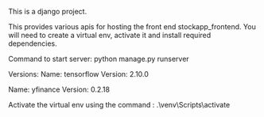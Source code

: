 This is a django project.

This provides various apis for hosting the front end stockapp_frontend. You will need to create a virtual env, activate it and install required dependencies.

Command to start server: python manage.py runserver

Versions: 
Name: tensorflow
Version: 2.10.0

Name: yfinance
Version: 0.2.18

Activate the virtual env using the command : .\venv\Scripts\activate
